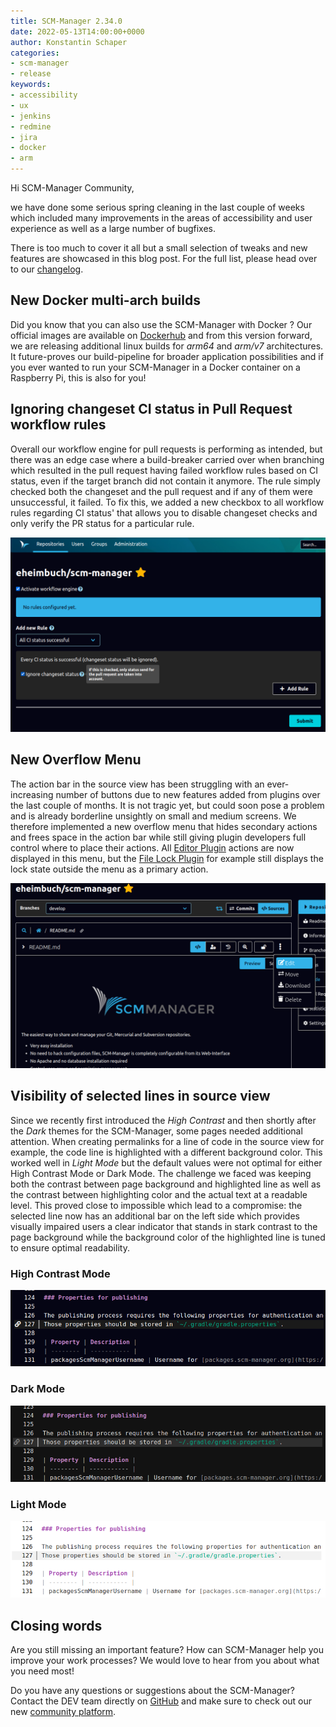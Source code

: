 ```yaml
---
title: SCM-Manager 2.34.0
date: 2022-05-13T14:00:00+0000
author: Konstantin Schaper
categories:
- scm-manager
- release
keywords:
- accessibility
- ux
- jenkins
- redmine
- jira
- docker
- arm
---
```


Hi SCM-Manager Community,

we have done some serious spring cleaning in the last couple of weeks which included many improvements in the areas of accessibility and user experience as well as a large number of bugfixes.

There is too much to cover it all but a small selection of tweaks and new features are showcased in this blog post.
For the full list, please head over to our [changelog](https://scm-manager.org/download/2.34.0#changelog).

## New Docker multi-arch builds

Did you know that you can also use the SCM-Manager with Docker ?
Our official images are available on [Dockerhub](https://registry.hub.docker.com/r/scmmanager/scm-manager)
and from this version forward, we are releasing additional linux builds for *arm64* and *arm/v7* architectures.
It future-proves our build-pipeline for broader application possibilities and 
if you ever wanted to run your SCM-Manager in a Docker container on a Raspberry Pi, this is also for you!

## Ignoring changeset CI status in Pull Request workflow rules

Overall our workflow engine for pull requests is performing as intended, but there was an edge case where a build-breaker 
carried over when branching which resulted in the pull request having failed workflow rules based on CI status, even if the
target branch did not contain it anymore. The rule simply checked both the changeset and the pull request and if any of them
were unsuccessful, it failed. To fix this, we added a new checkbox to all workflow rules regarding CI status' that allows you to
disable changeset checks and only verify the PR status for a particular rule.

![New Work Engine Setting](./assets/workflow_engine_flag.png)

## New Overflow Menu

The action bar in the source view has been struggling with an ever-increasing number of buttons due to new features added from plugins over the last couple of months.
It is not tragic yet, but could soon pose a problem and is already borderline unsightly on small and medium screens.
We therefore implemented a new overflow menu that hides secondary actions and frees space in the action bar while
still giving plugin developers full control where to place their actions. All [Editor Plugin](https://scm-manager.org/plugins/scm-editor-plugin/) actions are now displayed in this menu,
but the [File Lock Plugin](https://scm-manager.org/plugins/scm-file-lock-plugin/) for example still displays the lock state outside the menu as a primary action.

![Overflow Menu](./assets/overflow_menu.png)

## Visibility of selected lines in source view

Since we recently first introduced the *High Contrast* and then shortly after the *Dark* themes for the SCM-Manager,
some pages needed additional attention. When creating permalinks for a line of code in the source view for example,
the code line is highlighted with a different background color. This worked well in *Light Mode* but the default
values were not optimal for either High Contrast Mode or Dark Mode. The challenge we faced was keeping both the contrast 
between page background and highlighted line as well as the contrast between highlighting color and the actual text at a
readable level. This proved close to impossible which lead to a compromise: the selected line now has an additional bar
on the left side which provides visually impaired users a clear indicator that stands in stark contrast to the page background
while the background color of the highlighted line is tuned to ensure optimal readability.

### High Contrast Mode
![Highlighted line in high contrast mode](./assets/highlighted_line_high_contrast.png)

### Dark Mode
![Highlighted line in high dark mode](./assets/highlighted_line_dark.png)

### Light Mode
![Highlighted line in high light mode](./assets/highlighted_line_light.png)


## Closing words
Are you still missing an important feature? How can SCM-Manager help you improve your work processes?
We would love to hear from you about what you need most!

Do you have any questions or suggestions about the SCM-Manager?
Contact the DEV team directly on [GitHub](https://github.com/scm-manager/scm-manager/) and make sure
to check out our new [community platform](https://community.cloudogu.com/c/scm-manager/).
